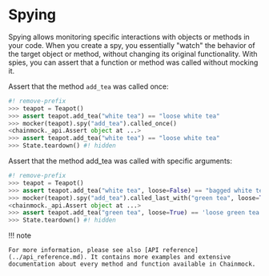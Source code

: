 # Spying

Spying allows monitoring specific interactions with objects or methods in your code. When you create a spy, you essentially "watch" the behavior of the target object or method, without changing its original functionality. With spies, you can assert that a function or method was called without mocking it.

Assert that the method `add_tea` was called once:

```python
#! remove-prefix
>>> teapot = Teapot()
>>> assert teapot.add_tea("white tea") == "loose white tea"
>>> mocker(teapot).spy("add_tea").called_once()
<chainmock._api.Assert object at ...>
>>> assert teapot.add_tea("white tea") == "loose white tea"
>>> State.teardown() #! hidden

```

Assert that the method add_tea was called with specific arguments:

```python
#! remove-prefix
>>> teapot = Teapot()
>>> assert teapot.add_tea("white tea", loose=False) == "bagged white tea"
>>> mocker(teapot).spy("add_tea").called_last_with("green tea", loose=True)
<chainmock._api.Assert object at ...>
>>> assert teapot.add_tea("green tea", loose=True) == 'loose green tea'
>>> State.teardown() #! hidden

```

!!! note

    For more information, please see also [API reference](../api_reference.md). It contains more examples and extensive documentation about every method and function available in Chainmock.
